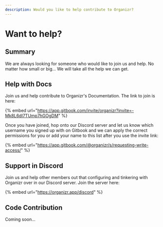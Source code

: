 ```yaml
---
description: Would you like to help contribute to Organizr?
---
```


# Want to help?

## Summary

We are always looking for someone who would like to join us and help.  No matter how small or big...  We will take all the help we can get.

## Help with Docs

Join us and help contribute to Organizr's Documentation.  The link to join is here:

{% embed url="https://app.gitbook.com/invite/organizr?invite=-Mk8L6dI7TUmp7hGOgDM" %}

Once you have joined, hop onto our Discord server and let us know which username you signed up with on Gitbook and we can apply the correct permissions for you or add your name to this list after you use the invite link:

{% embed url="https://app.gitbook.com/@organizr/s/requesting-write-access/" %}

## Support in Discord

Join us and help other members out that configuring and tinkering with Organizr over in our Discord server.  Join the server here:

{% embed url="https://organizr.app/discord" %}

## Code Contribution

Coming soon...




